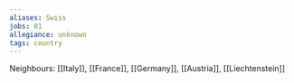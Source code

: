 ```yaml
---
aliases: Swiss
jobs: 01
allegiance: unknown
tags: country
---
```


Neighbours: [[Italy]], [[France]], [[Germany]], [[Austria]], [[Liechtenstein]]